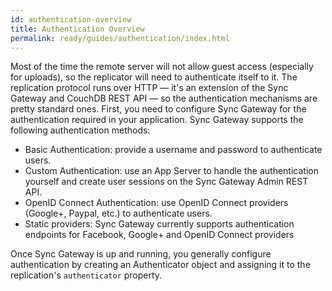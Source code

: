 ```yaml
---
id: authentication-overview
title: Authentication Overview
permalink: ready/guides/authentication/index.html
---
```


Most of the time the remote server will not allow guest access (especially for uploads), so the replicator will need to authenticate itself to it. The replication protocol runs over HTTP — it's an extension of the Sync Gateway and CouchDB REST API — so the authentication mechanisms are pretty standard ones. First, you need to configure Sync Gateway for the authentication required in your application. Sync Gateway supports the following authentication methods:

- Basic Authentication: provide a username and password to authenticate users.
- Custom Authentication: use an App Server to handle the authentication yourself and create user sessions on the Sync Gateway Admin REST API.
- OpenID Connect Authentication: use OpenID Connect providers (Google+, Paypal, etc.) to authenticate users.
- Static providers: Sync Gateway currently supports authentication endpoints for Facebook, Google+ and OpenID Connect providers

Once Sync Gateway is up and running, you generally configure authentication by creating an Authenticator object and assigning it to the replication's `authenticator` property.